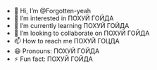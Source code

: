 - 👋 Hi, I’m @Forgotten-yeah
- 👀 I’m interested in ПОХУЙ ГОЙДА
- 🌱 I’m currently learning ПОХУЙ ГОЙДА
- 💞️ I’m looking to collaborate on ПОХУЙ ГОЙДА
- 📫 How to reach me ПОХУЙ ГОЦДА
- 😄 Pronouns: ПОХУЙ ГОЙДА
- ⚡ Fun fact: ПОХУЙ ГОЙДА
